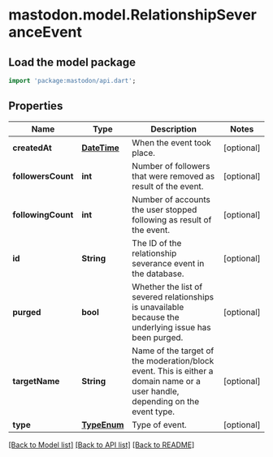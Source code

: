 # mastodon.model.RelationshipSeveranceEvent

## Load the model package
```dart
import 'package:mastodon/api.dart';
```

## Properties
Name | Type | Description | Notes
------------ | ------------- | ------------- | -------------
**createdAt** | [**DateTime**](DateTime.md) | When the event took place. | [optional] 
**followersCount** | **int** | Number of followers that were removed as result of the event. | [optional] 
**followingCount** | **int** | Number of accounts the user stopped following as result of the event. | [optional] 
**id** | **String** | The ID of the relationship severance event in the database. | [optional] 
**purged** | **bool** | Whether the list of severed relationships is unavailable because the underlying issue has been purged. | [optional] 
**targetName** | **String** | Name of the target of the moderation/block event. This is either a domain name or a user handle, depending on the event type. | [optional] 
**type** | [**TypeEnum**](TypeEnum.md) | Type of event. | [optional] 

[[Back to Model list]](../README.md#documentation-for-models) [[Back to API list]](../README.md#documentation-for-api-endpoints) [[Back to README]](../README.md)


